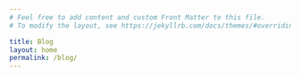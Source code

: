 ```yaml
---
# Feel free to add content and custom Front Matter to this file.
# To modify the layout, see https://jekyllrb.com/docs/themes/#overriding-theme-defaults

title: Blog
layout: home
permalink: /blog/
---
```



<script data-name="BMC-Widget" data-cfasync="false" src="https://cdnjs.buymeacoffee.com/1.0.0/widget.prod.min.js" data-id="alansiqma" data-description="Support me on Buy me a coffee!" data-message="Olá, que tal me pagar um café?" data-color="#FF813F" data-position="Right" data-x_margin="18" data-y_margin="18"></script>